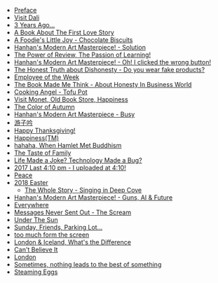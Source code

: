 
* [Preface][1]
* [Visit Dali][2]
* [3 Years Ago...][3]
* [A Book About The First Love Story][4]
* [A Foodie's Little Joy - Chocolate Biscuits][5]
* [Hanhan's Modern Art Masterpiece! - Solution][6]
* [The Power of Review, The Passion of Learning!][7]
* [Hanhan's Modern Art Masterpiece! - Oh! I clicked the wrong button!][8]
* [The Honest Truth about Dishonesty - Do you wear fake products?][9]
* [Employee of the Week][10]
* [The Book Made Me Think - About Honesty In Business World][11]
* [Cooking Angel - Tofu Pot][12]
* [Visit Monet, Old Book Store, Happiness][13]
* [The Color of Autumn][14]
* [Hanhan's Modern Art Masterpiece - Busy][15]
* [游子吟][16]
* [Happy Thanksgiving!][17]
* [Happiness(TM)][18]
* [hahaha, When Hamlet Met Buddhism][19]
* [The Taste of Family][20]
* [Life Made a Joke? Technology Made a Bug?][21]
* [2017 Last 4:10 pm - I uploaded at 4:10!][22]
* [Peace][23]
* [2018 Easter][24]
  * [The Whole Story - Singing in Deep Cove][26]
* [Hanhan's Modern Art Masterpiece! - Guns, AI & Future][25]
* [Everywhere][27]
* [Messages Never Sent Out - The Scream][28]
* [Under The Sun][29]
* [Sunday, Friends, Parking Lot...][30]
* [too much form the screen][31]
* [London & Iceland, What's the Difference][32]
* [Can't Believe It][33]
* [London][34]
* [Sometimes, nothing leads to the best of something][36]
* [Steaming Eggs][37]


[1]:https://github.com/hanhanwu/readings/blob/master/SuiYueDeTongHua/preface.pdf
[2]:https://github.com/hanhanwu/readings/blob/master/SuiYueDeTongHua/visit_Dali.pdf
[3]:https://github.com/hanhanwu/readings/blob/master/SuiYueDeTongHua/3_years_ago.pdf
[4]:https://github.com/hanhanwu/readings/blob/master/SuiYueDeTongHua/from_first_love_story.pdf
[5]:https://github.com/hanhanwu/readings/blob/master/SuiYueDeTongHua/chocolate_biscuits.pdf
[6]:https://github.com/hanhanwu/readings/blob/master/SuiYueDeTongHua/solution.pdf
[7]:https://github.com/hanhanwu/readings/blob/master/SuiYueDeTongHua/The_Power_of_Review.pdf
[8]:https://github.com/hanhanwu/readings/blob/master/SuiYueDeTongHua/clicked_the_wrong_button.pdf
[9]:https://github.com/hanhanwu/readings/blob/master/SuiYueDeTongHua/do_you_wear_fake_products.pdf
[10]:https://github.com/hanhanwu/readings/blob/master/SuiYueDeTongHua/Employee_of_the_Week.pdf
[11]:https://github.com/hanhanwu/readings/blob/master/SuiYueDeTongHua/honesty_in_buz_world.pdf
[12]:https://github.com/hanhanwu/readings/blob/master/SuiYueDeTongHua/Cooking_Angel_Tofu_Pot.pdf
[13]:https://github.com/hanhanwu/readings/blob/master/SuiYueDeTongHua/monet_oldbookstore.pdf
[14]:https://github.com/hanhanwu/readings/blob/master/SuiYueDeTongHua/autumn_color.pdf
[15]:https://github.com/hanhanwu/readings/blob/master/SuiYueDeTongHua/busy.pdf
[16]:https://github.com/hanhanwu/readings/blob/master/SuiYueDeTongHua/youziyin.pdf
[17]:https://github.com/hanhanwu/readings/blob/master/SuiYueDeTongHua/happy_thanksgiving.pdf
[18]:https://github.com/hanhanwu/readings/blob/master/SuiYueDeTongHua/happiness.pdf
[19]:https://github.com/hanhanwu/readings/blob/master/SuiYueDeTongHua/When%20Hamlet%20Met%20Buddhism.pdf
[20]:https://github.com/hanhanwu/readings/blob/master/SuiYueDeTongHua/taste_of_family.pdf
[21]:https://github.com/hanhanwu/readings/blob/master/SuiYueDeTongHua/A_joke_A_bug.pdf
[22]:https://github.com/hanhanwu/readings/blob/master/SuiYueDeTongHua/2017_410pm.pdf
[23]:https://github.com/hanhanwu/readings/blob/master/SuiYueDeTongHua/peace.pdf
[24]:https://github.com/hanhanwu/readings/blob/master/SuiYueDeTongHua/2018%20Easter.png
[25]:https://github.com/hanhanwu/readings/blob/master/SuiYueDeTongHua/guns_AI_future.pdf
[26]:https://github.com/hanhanwu/readings/blob/master/SuiYueDeTongHua/2018_easter_whole_story.pdf
[27]:https://github.com/hanhanwu/readings/blob/master/SuiYueDeTongHua/everywhere.pdf
[28]:https://github.com/hanhanwu/readings/blob/master/SuiYueDeTongHua/the_scream.pdf
[29]:https://github.com/hanhanwu/readings/blob/master/SuiYueDeTongHua/under_the_sun.pdf
[30]:https://github.com/hanhanwu/readings/blob/master/SuiYueDeTongHua/what_a_week.pdf
[31]:https://github.com/hanhanwu/readings/blob/master/SuiYueDeTongHua/too_much_from_the_screen.pdf
[32]:https://github.com/hanhanwu/readings/blob/master/SuiYueDeTongHua/whatsthedifference.pdf
[33]:https://github.com/hanhanwu/readings/blob/master/SuiYueDeTongHua/can't_believe_it.pdf
[34]:https://github.com/hanhanwu/readings/blob/master/SuiYueDeTongHua/2018London.png
[36]:https://github.com/hanhanwu/readings/blob/master/SuiYueDeTongHua/christopher_robin.pdf
[37]:https://github.com/hanhanwu/readings/blob/master/SuiYueDeTongHua/steaming_eggs.pdf

